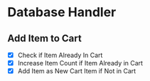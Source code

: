 # Database Handler
## Add Item to Cart

- [x] Check if Item Already In Cart
- [x] Increase Item Count if Item Already in Cart
- [x] Add Item as New Cart Item if Not in Cart